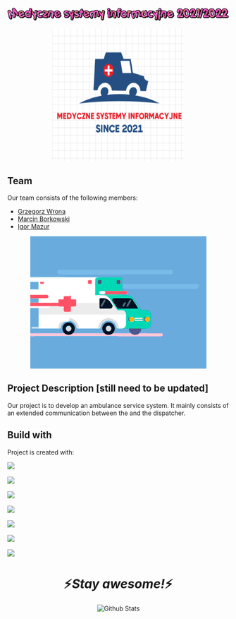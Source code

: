 ![GIF](Logo/MSI.gif)

<div align="center">
  <a href="https://github.com/vroniu/zajecia-msi">
    <img src="Logo/Logo.png" alt="Logo" width="300" height="300">
  </a>
</div>

## Team
Our team consists of the following members:

* [Grzegorz Wrona](https://github.com/vroniu)
* [Marcin Borkowski](https://github.com/MarBor2000)
* [Igor Mazur](https://github.com/ijmazur)

<div align="center">

![GIF](Logo/gifekTaki4Fun.gif)

</div>

## Project Description [still need to be updated]
Our project is to develop
an ambulance service system.
It mainly consists of
an extended communication
between the 
and the dispatcher.

## Build with
Project is created with:

[<img src="https://img.shields.io/badge/redis-%23DC382D.svg?&style=for-the-badge&logo=redis&logoColor=white" />](https://redis.io)

[<img src="https://img.shields.io/badge/react-%2361DAFB.svg?&style=for-the-badge&logo=react&logoColor=black" />](https://reactjs.org)

[<img src="https://img.shields.io/badge/celery-%2337814A.svg?&style=for-the-badge&logo=celery&logoColor=white" />](https://docs.celeryproject.org/en/stable/)

[<img src="https://img.shields.io/badge/docker-%232496ED.svg?&style=for-the-badge&logo=docker&logoColor=white" />](https://www.docker.com)

[<img src="https://img.shields.io/badge/python-%233776AB.svg?&style=for-the-badge&logo=python&logoColor=white" />](https://www.python.org)

[<img src="https://img.shields.io/badge/bootstrap-%237952B3.svg?&style=for-the-badge&logo=bootstrap&logoColor=white" />](https://getbootstrap.com)

[<img src="https://img.shields.io/badge/javascript-%23F7DF1E.svg?&style=for-the-badge&logo=javascript&logoColor=black" />](https://www.javascript.com)



<h1 align='center'>⚡️<i>Stay awesome!</i>⚡️</h1>

<p align="center">
        <img src="https://raw.githubusercontent.com/bornmay/bornmay/Update/svg/Bottom.svg" alt="Github Stats" />
</p>

